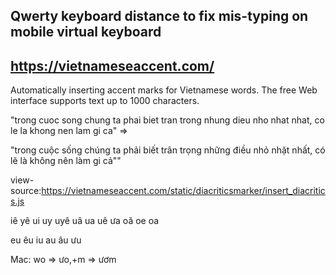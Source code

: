 ## Qwerty keyboard distance to fix mis-typing on mobile virtual keyboard


## https://vietnameseaccent.com/

Automatically inserting accent marks for Vietnamese words.
The free Web interface supports text up to 1000 characters.

"trong cuoc song chung ta phai biet tran trong nhung dieu nho nhat nhat, co le la khong nen lam gi ca" =>

"trong cuộc sống chúng ta phải biết trân trọng những điều nhỏ nhặt nhất, có lẽ là không nên làm gi cả""

view-source:https://vietnameseaccent.com/static/diacriticsmarker/insert_diacritics.js


iê
yê
ui
uy
uyê
uâ
ua
uê
ưa
oă
oe
oa

eu
êu
iu
au
âu
ưu

Mac: wo => ưo,+m => ươm

